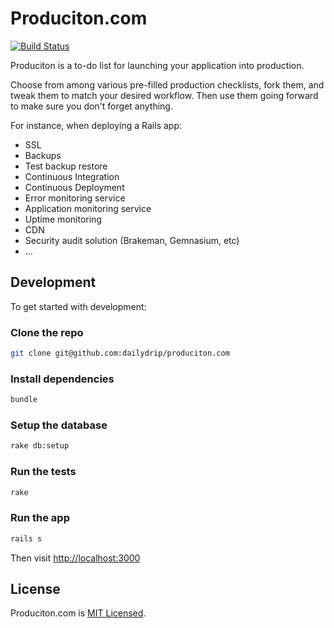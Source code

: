 # Produciton.com

[![Build Status](https://semaphoreci.com/api/v1/dailydrip/produciton-com/branches/master/badge.svg)](https://semaphoreci.com/dailydrip/produciton-com)

Produciton is a to-do list for launching your application into production.

Choose from among various pre-filled production checklists, fork them, and tweak
them to match your desired workflow. Then use them going forward to make sure
you don't forget anything.

For instance, when deploying a Rails app:

- SSL
- Backups
- Test backup restore
- Continuous Integration
- Continuous Deployment
- Error monitoring service
- Application monitoring service
- Uptime monitoring
- CDN
- Security audit solution (Brakeman, Gemnasium, etc)
- ...

## Development

To get started with development:

### Clone the repo

```sh
git clone git@github.com:dailydrip/produciton.com
```

### Install dependencies

```sh
bundle
```

### Setup the database

```sh
rake db:setup
```

### Run the tests

```sh
rake
```

### Run the app

```sh
rails s
```

Then visit <http://localhost:3000>

## License

Produciton.com is [MIT Licensed](./LICENSE).
